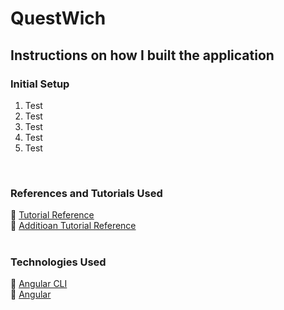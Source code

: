 # QuestWich

## Instructions on how I built the application
### Initial Setup
1. Test
1. Test
1. Test
1. Test
1. Test
<br />

### References and Tutorials Used
:link: [Tutorial Reference](https://www.c-sharpcorner.com/article/angular-5-crud-opration-using-nodeexpressmongo/)<br />
:link: [Additioan Tutorial Reference](http://www.belatrixsf.com/blog/how-to-easily-build-an-angular-5-app-using-visual-studio-code/)<br />
<br />

### Technologies Used
:link: [Angular CLI](https://cli.angular.io)<br />
:link: [Angular](https://angular.io)<br />
